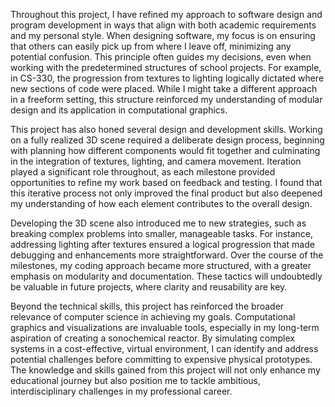 Throughout this project, I have refined my approach to software design and program development in ways that align with both academic requirements and my personal style. When designing software, my focus is on ensuring that others can easily pick up from where I leave off, minimizing any potential confusion. This principle often guides my decisions, even when working with the predetermined structures of school projects. For example, in CS-330, the progression from textures to lighting logically dictated where new sections of code were placed. While I might take a different approach in a freeform setting, this structure reinforced my understanding of modular design and its application in computational graphics.

This project has also honed several design and development skills. Working on a fully realized 3D scene required a deliberate design process, beginning with planning how different components would fit together and culminating in the integration of textures, lighting, and camera movement. Iteration played a significant role throughout, as each milestone provided opportunities to refine my work based on feedback and testing. I found that this iterative process not only improved the final product but also deepened my understanding of how each element contributes to the overall design.

Developing the 3D scene also introduced me to new strategies, such as breaking complex problems into smaller, manageable tasks. For instance, addressing lighting after textures ensured a logical progression that made debugging and enhancements more straightforward. Over the course of the milestones, my coding approach became more structured, with a greater emphasis on modularity and documentation. These tactics will undoubtedly be valuable in future projects, where clarity and reusability are key.

Beyond the technical skills, this project has reinforced the broader relevance of computer science in achieving my goals. Computational graphics and visualizations are invaluable tools, especially in my long-term aspiration of creating a sonochemical reactor. By simulating complex systems in a cost-effective, virtual environment, I can identify and address potential challenges before committing to expensive physical prototypes. The knowledge and skills gained from this project will not only enhance my educational journey but also position me to tackle ambitious, interdisciplinary challenges in my professional career.
